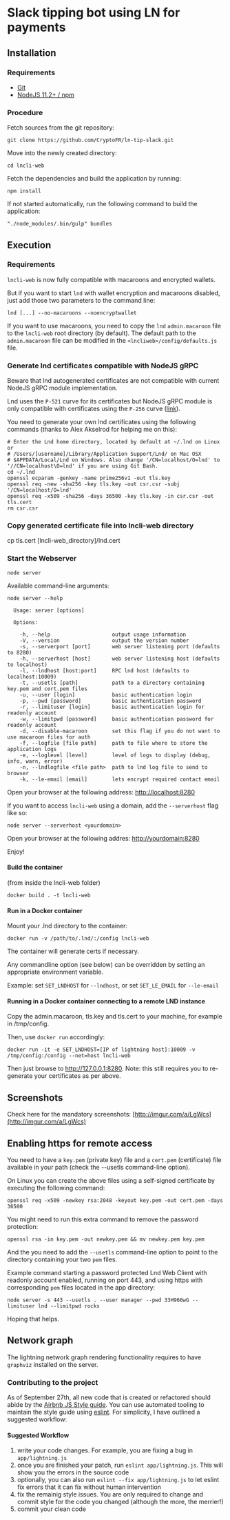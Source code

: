 # Slack tipping bot using LN for payments

## Installation


### Requirements

* [Git](https://git-scm.com/)
* [NodeJS 11.2+ / npm](https://nodejs.org)

### Procedure

Fetch sources from the git repository:

```
git clone https://github.com/CryptoFR/ln-tip-slack.git
```
Move into the newly created directory:

```
cd lncli-web
```

Fetch the dependencies and build the application by running:

```
npm install
```

If not started automatically, run the following command to build the application:

```
"./node_modules/.bin/gulp" bundles
```

## Execution

### Requirements

`lncli-web` is now fully compatible with macaroons and encrypted wallets.

But if you want to start `lnd` with wallet encryption and macaroons disabled, just add those two parameters to the command line:

```
lnd [...] --no-macaroons --noencryptwallet
```

If you want to use macaroons, you need to copy the `lnd` `admin.macaroon` file to the `lncli-web` root directory (by default).  The default path to the `admin.macaroon` file can be modified in the `<lncliweb>/config/defaults.js` file.

### Generate lnd certificates compatible with NodeJS gRPC

Beware that lnd autogenerated certificates are not compatible with current NodeJS gRPC module implementation.

Lnd uses the `P-521` curve for its certificates but NodeJS gRPC module is only compatible with certificates using the `P-256` curve ([link](https://github.com/grpc/grpc/issues/6722#issuecomment-320348094)).

You need to generate your own lnd certificates using the following commands (thanks to Alex Akselrod for helping me on this):

```
# Enter the Lnd home directory, located by default at ~/.lnd on Linux or 
# /Users/[username]/Library/Application Support/Lnd/ on Mac OSX
# $APPDATA/Local/Lnd on Windows. Also change '/CN=localhost/O=lnd' to '//CN=localhost\O=lnd' if you are using Git Bash.
cd ~/.lnd
openssl ecparam -genkey -name prime256v1 -out tls.key
openssl req -new -sha256 -key tls.key -out csr.csr -subj '/CN=localhost/O=lnd'
openssl req -x509 -sha256 -days 36500 -key tls.key -in csr.csr -out tls.cert
rm csr.csr
```


### Copy generated certificate file into lncli-web directory

cp tls.cert [lncli-web_directory]/lnd.cert

### Start the Webserver

```
node server
```

Available command-line arguments:

```
node server --help

  Usage: server [options]

  Options:

    -h, --help                    output usage information
    -V, --version                 output the version number
    -s, --serverport [port]       web server listening port (defaults to 8280)
    -h, --serverhost [host]       web server listening host (defaults to localhost)
    -l, --lndhost [host:port]     RPC lnd host (defaults to localhost:10009)
    -t, --usetls [path]           path to a directory containing key.pem and cert.pem files
    -u, --user [login]            basic authentication login
    -p, --pwd [password]          basic authentication password
    -r, --limituser [login]       basic authentication login for readonly account
    -w, --limitpwd [password]     basic authentication password for readonly account
    -d, --disable-macaroon        set this flag if you do not want to use macaroon files for auth
    -f, --logfile [file path]     path to file where to store the application logs
    -e, --loglevel [level]        level of logs to display (debug, info, warn, error)
    -n, --lndlogfile <file path>  path to lnd log file to send to browser
    -k, --le-email [email]        lets encrypt required contact email

```

Open your browser at the following address: [http://localhost:8280](http://localhost:8280)

If you want to access `lncli-web` using a domain, add the `--serverhost` flag like so:

 ```
 node server --serverhost <yourdomain>
 ```
 Open your browser at the following addres:
 [http://yourdomain:8280](http://yourdomain:8280)

 Enjoy!



#### Build the container
(from inside the lncli-web folder)
```
docker build . -t lncli-web
```

#### Run in a Docker container
Mount your .lnd directory to the container:

```
docker run -v /path/to/.lnd/:/config lncli-web
```

The container will generate certs if necessary.

Any commandline option (see below) can be overridden by setting an appropriate environment variable.

Example: set `SET_LNDHOST` for `--lndhost`, or set `SET_LE_EMAIL` for `--le-email`

#### Running in a Docker container connecting to a remote LND instance
Copy the admin.macaroon, tls.key and tls.cert to your machine, for example in /tmp/config.

Then, use `docker run` accordingly:
```
docker run -it -e SET_LNDHOST=[IP of lightning host]:10009 -v /tmp/config:/config --net=host lncli-web
```
Then just browse to http://127.0.0.1:8280. Note: this still requires you to re-generate your certificates as per above.

## Screenshots

Check here for the mandatory screenshots: [http://imgur.com/a/LgWcs](http://imgur.com/a/LgWcs)

## Enabling https for remote access

You need to have a `key.pem` (private key) file and a `cert.pem` (certificate) file available in your path (check the --usetls command-line option).

On Linux you can create the above files using a self-signed certificate by executing the following command:

```
openssl req -x509 -newkey rsa:2048 -keyout key.pem -out cert.pem -days 36500
```

You might need to run this extra command to remove the password protection:

```
openssl rsa -in key.pem -out newkey.pem && mv newkey.pem key.pem
```

And the you need to add the `--usetls` command-line option to point to the directory containing your two `pem` files.

Example command starting a password protected Lnd Web Client with readonly account enabled, running on port 443, and using https with corresponding `pem` files located in the app directory:

```
node server -s 443 --usetls . --user manager --pwd 33H966wG --limituser lnd --limitpwd rocks
```

Hoping that helps.

## Network graph

The lightning network graph rendering functionality requires to have `graphviz` installed on the server.


### Contributing to the project

As of September 27th, all new code that is created or refactored should abide by the [Airbnb JS Style guide](https://github.com/airbnb/javascript). You can use automated tooling to maintain the style guide using [eslint](https://eslint.org). For simplicity, I have outlined a suggested workflow:


#### Suggested Workflow

1. write your code changes. For example, you are fixing a bug in `app/lightning.js`
2. once you are finished your patch, run `eslint app/lightning.js`. This will show you the errors in the source code
3. optionally, you can also run `eslint --fix app/lightning.js` to let eslint fix errors that it can fix without human intervention
4. fix the remainig style issues. You are only required to change and commit style for the code you changed (although the more, the merrier!)
5. commit your clean code
